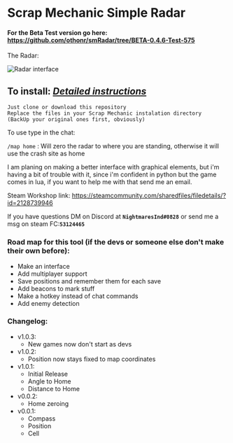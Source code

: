 # Scrap Mechanic Simple Radar

#### For the Beta Test version go here: https://github.com/othonr/smRadar/tree/BETA-0.4.6-Test-575

The Radar:

![Radar interface](/GitHubStuff/sm_02.jpg)

## To install: *[Detailed instructions](/GitHubStuff/INSTALL.md)*
```
Just clone or download this repository
Replace the files in your Scrap Mechanic instalation directory
(BackUp your original ones first, obviously)
```

To use type in the chat:

`/map home` : Will zero the radar to where you are standing, otherwise it will use the crash site as home

I am planing on making a better interface with graphical elements, but i'm having a bit of trouble with it, since i'm confident in python but the game comes in lua, if you want to help me with that send me an email.

Steam Workshop link: https://steamcommunity.com/sharedfiles/filedetails/?id=2128739946

If you have questions DM on Discord at **`NightmaresInd#0828`** or send me a msg on steam FC:**`53124465`**

### Road map for this tool (if the devs or someone else don't make their own before):
- Make an interface
- Add multiplayer support
- Save positions and remember them for each save
- Add beacons to mark stuff
- Make a hotkey instead of chat commands
- Add enemy detection

### Changelog:
- v1.0.3:
  - New games now don't start as devs
- v1.0.2:
  - Position now stays fixed to map coordinates
- v1.0.1:
  - Initial Release
  - Angle to Home
  - Distance to Home
- v0.0.2:
  - Home zeroing
- v0.0.1:
  - Compass
  - Position
  - Cell
